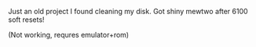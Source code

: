 Just an old project I found cleaning my disk. Got shiny mewtwo after 6100 soft resets!

(Not working, requres emulator+rom)
